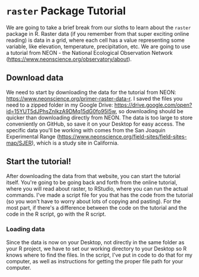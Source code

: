 # `raster` Package Tutorial

We are going to take a brief break from our sloths to learn about the `raster` package in R. Raster data (if you remember from that super exciting online reading) is data in a grid, where each cell has a value representing some variable, like elevation, temperature, precipitation, etc. We are going to use a tutorial from NEON - the National Ecological Observation Network (https://www.neonscience.org/observatory/about).

## Download data

We need to start by downloading the data for the tutorial from NEON: https://www.neonscience.org/primer-raster-data-r. I saved the files you need to a zipped folder in my Google Drive: https://drive.google.com/open?id=15YUT5dJPhsZnlkzA9DMq15dG0fo95I5w, so downloading should be quicker than downloading directly from NEON. The data is too large to store conveniently on GitHub, so save it on your Desktop for easy access. The specific data you'll be working with comes from the San Joaquin Experimental Range (https://www.neonscience.org/field-sites/field-sites-map/SJER), which is a study site in California.

## Start the tutorial!

After downloading the data from that website, you can start the tutorial itself. You're going to be going back and forth from the online tutorial, where you will read about raster, to RStudio, where you can run the actual commands. I've made a script file for you that has the code from the tutorial (so you won't have to worry about lots of copying and pasting). For the most part, if there's a difference between the code on the tutorial and the code in the R script, go with the R script.

### Loading data

Since the data is now on your Desktop, not directly in the same folder as your R project, we have to set our working directory to your Desktop so R knows where to find the files. In the script, I've put in code to do that for my computer, as well as instructions for getting the proper file path for your computer.
